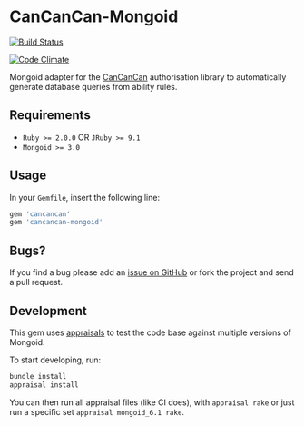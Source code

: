 # CanCanCan-Mongoid

[![Build Status](https://travis-ci.org/CanCanCommunity/cancancan-mongoid.svg?branch=master)](https://travis-ci.org/CanCanCommunity/cancancan-mongoid)

[![Code Climate](https://codeclimate.com/github/CanCanCommunity/cancancan-mongoid/badges/gpa.svg)](https://codeclimate.com/github/CanCanCommunity/cancancan-mongoid)

Mongoid adapter for the [CanCanCan](https://github.com/CanCanCommunity/cancancan) authorisation library to automatically generate database queries from ability rules.

## Requirements

* `Ruby >= 2.0.0` OR `JRuby >= 9.1`
* `Mongoid >= 3.0`

## Usage

In your `Gemfile`, insert the following line:

```ruby
gem 'cancancan'
gem 'cancancan-mongoid'
```
## Bugs?

If you find a bug please add an [issue on GitHub](https://github.com/CanCanCommunity/cancancan-mongoid/issues) or fork the project and send a pull request.


## Development

This gem uses [appraisals](https://github.com/thoughtbot/appraisal) to test the code base against multiple versions of Mongoid.

To start developing, run:

```bash
bundle install
appraisal install
```

You can then run all appraisal files (like CI does), with `appraisal rake` or just run a specific set `appraisal mongoid_6.1 rake`.
